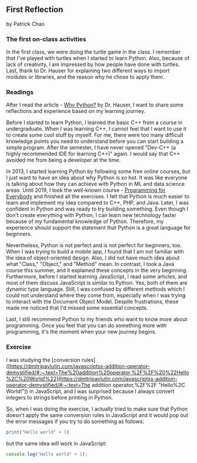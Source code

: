 ## First Reflection

by Patrick Chao

### The first on-class activities

In the first class, we were doing the turtle game in the class. I remember that I've played with turtles when I started to learn Python. Also, because of lack of creativity, I am impressed by how people have done with turtles. Last, thank to Dr. Hauser for explaining two different ways to import modules or libraries, and the reason why he chose to apply them. 

### Readings

After I read the article - [Why Python?](https://inf380p.github.io/reading/why-python.html) by Dr. Hauser, I want to share some reflections and experience based on my learning journey.

Before I started to learn Python, I learned the basic C++ from a course in undergraduate. When I was learning C++, I cannot feel that I want to use it to create some cool stuff by myself. For me, there were too many difficult knowledge points you need to understand before you can start building a simple program. After the semester, I have never opened "Dev-C++ (a highly recommended IDE for learning C++)" again. I would say that C++ avoided me from being a developer at the time.

In 2013, I started learning Python by following some free online courses, but I just want to have an idea about why Python is so hot. It was like everyone is talking about how they can achieve with Python in ML and data science areas. Until 2019, I took the well-known course - [Programming for Everybody](https://www.coursera.org/learn/python) and finished all the exercises. I felt that Python is much easier to learn and implement my idea compared to C++, PHP, and Java. Later, I was confident in Python and was ready to try building something. Even though I don't create everything with Python, I can learn new technology faster because of my fundamental knowledge of Python. Therefore, my experience should support the statement that Python is a great language for beginners.

Nevertheless, Python is not perfect and is not perfect for beginners, too. When I was trying to build a mobile app, I found that I am not familiar with the idea of object-oriented design. Also, I did not have much idea about what "Class," "Object," and "Method" mean. In contrast, I took a Java course this summer, and it explained these concepts in the very beginning. Furthermore, before I started learning JavaScript, I read some articles, and most of them discuss JavaScript is similar to Python. Yes, both of them are dynamic type language. Still, I was confused by different methods which I could not understand where they come from, especially when I was trying to interact with the Document Object Model. Despite frustrations, these made me noticed that I'd missed some essential concepts.

Last, I still recommend Python to my friends who want to know more about programming. Once you feel that you can do something more with programming, it's the moment when your new journey begins.

### Exercise

I was studying the [conversion rules]([https://dmitripavlutin.com/javascriptss-addition-operator-demystified/#:~:text=The%20addition%20operator,%2F%2F%20%22Hello%2C%20World!%22](https://dmitripavlutin.com/javascriptss-addition-operator-demystified/#:~:text=The addition operator,%2F%2F "Hello%2C World!")) in JavaScript, and I was surprised because I always convert integers to strings before printing in Python. 

So, when I was doing the exercise, I actually tried to make sure that Python doesn't apply the same conversion rules in JavaScript and it would pop out the error messages if you try to do something as follows:

```python
print("Hello world" + 1)
```

but the same idea will work in JavaScript:

```javascript
console.log("Hello world" + 1);
```

